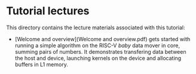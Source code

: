 # Tutorial lectures

This directory contains the lecture materials associated with this tutorial:

* [Welcome and overview](Welcome and overview.pdf) gets started with running a simple algorithm on the RISC-V _baby_ data mover in core, summing pairs of numbers. It demonstrates transfering data between the host and device, launching kernels on the device and allocating buffers in L1 memory.


